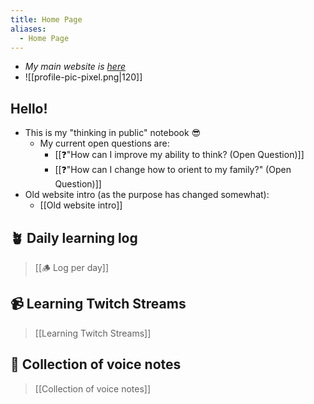 ```yaml
---
title: Home Page
aliases:
  - Home Page
---
```

- *My main website is [here](https://www.alexislearning.me/)*
-  ![[profile-pic-pixel.png|120]]
## Hello!
- This is my "thinking in public" notebook 😎
	- My current open questions are:
		- [[❓"How can I improve my ability to think? (Open Question)]]
		- [[❓"How can I change how to orient to my family?" (Open Question)]]
- Old website intro (as the purpose has changed somewhat):
	- [[Old website intro]]
## 🪴 Daily learning log
> [[🪵 Log per day]]
## 📹 Learning Twitch Streams
> [[Learning Twitch Streams]]
## 🎤 Collection of voice notes
> [[Collection of voice notes]]
